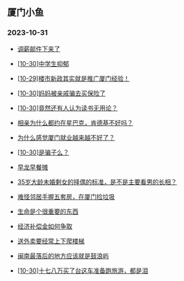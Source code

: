 ## 厦门小鱼 
### 2023-10-31

+ [调薪邮件下来了](http://bbs.xmfish.com/read-htm-tid-18097386.html)

+ [[10-30]中学生抑郁](http://bbs.xmfish.com/read-htm-tid-18097192.html)

+ [[10-29]楼市新政其实就是推广厦门经验！](http://bbs.xmfish.com/read-htm-tid-18097176.html)

+ [[10-30]妈妈被亲戚骗去买保险了](http://bbs.xmfish.com/read-htm-tid-18097352.html)

+ [[10-30]竟然还有人认为读书无用论？](http://bbs.xmfish.com/read-htm-tid-18097400.html)

+ [相亲为什么都约在星巴克，肯德基不好吗？](http://bbs.xmfish.com/read-htm-tid-18097399.html)

+ [为什么感觉厦门就业越来越不好了？](http://bbs.xmfish.com/read-htm-tid-18097398.html)

+ [[10-30]是骗子么？](http://bbs.xmfish.com/read-htm-tid-18097254.html)

+ [早龙早餐摊](http://bbs.xmfish.com/read-htm-tid-18097185.html)

+ [35岁大龄未婚剩女的择偶的标准，是不是主要看男的长相？](http://bbs.xmfish.com/read-htm-tid-18097407.html)

+ [难怪邻居手握五套房，在厦门捡垃圾](http://bbs.xmfish.com/read-htm-tid-18097521.html)

+ [生命是个很重要的东西](http://bbs.xmfish.com/read-htm-tid-18097253.html)

+ [经济补偿金如何争取](http://bbs.xmfish.com/read-htm-tid-18097506.html)

+ [送外卖要经常上下爬楼梯](http://bbs.xmfish.com/read-htm-tid-18097391.html)

+ [闽南最落后的地方应该就是鼓浪屿](http://bbs.xmfish.com/read-htm-tid-18097453.html)

+ [[10-30]十七八万买了台这车准备跑旅游，都是泪](http://bbs.xmfish.com/read-htm-tid-18097627.html)

